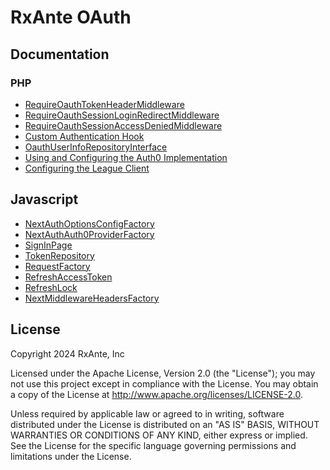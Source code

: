 # RxAnte OAuth

## Documentation

### PHP

- [RequireOauthTokenHeaderMiddleware](documentation/php/require-oauth-token-header-middleware.md)
- [RequireOauthSessionLoginRedirectMiddleware](documentation/php/require-oauth-session-login-redirect-middleware.md)
- [RequireOauthSessionAccessDeniedMiddleware](documentation/php/require-oauth-session-access-denied-middleware.md)
- [Custom Authentication Hook](documentation/php/custom-auth-hook.md)
- [OauthUserInfoRepositoryInterface](documentation/php/oauth-user-info-repository-interface.md)
- [Using and Configuring the Auth0 Implementation](documentation/php/using-configuring-auth0-implementation.md)
- [Configuring the League Client](documentation/php/configuring-league-client.md)

## Javascript

- [NextAuthOptionsConfigFactory](documentation/javascript/next-auth-options-config-factory.md)
- [NextAuthAuth0ProviderFactory](documentation/javascript/next-auth-auth0-provider-factory.md)
- [SignInPage](documentation/javascript/sign-in-page.md)
- [TokenRepository](documentation/javascript/token-repository.md)
- [RequestFactory](documentation/javascript/request-factory.md)
- [RefreshAccessToken](documentation/javascript/refresh-access-token.md)
- [RefreshLock](documentation/javascript/refresh-lock.md)
- [NextMiddlewareHeadersFactory](documentation/javascript/next-middleware-headers-factory.md)

## License

Copyright 2024 RxAnte, Inc

Licensed under the Apache License, Version 2.0 (the "License"); you may not use this project except in compliance with the License. You may obtain a copy of the License at http://www.apache.org/licenses/LICENSE-2.0.

Unless required by applicable law or agreed to in writing, software distributed under the License is distributed on an "AS IS" BASIS, WITHOUT WARRANTIES OR CONDITIONS OF ANY KIND, either express or implied. See the License for the specific language governing permissions and limitations under the License.
